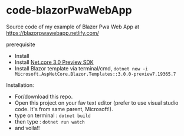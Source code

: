 # code-blazorPwaWebApp
Source code of my example of Blazer Pwa Web App at https://blazorpwawebapp.netlify.com/

prerequisite
- Install
- Install [Net.core 3.0 Preview SDK](https://dotnet.microsoft.com/download/dotnet-core/3.0)
- Install Blazor template via terminal/cmd,  ``dotnet new -i Microsoft.AspNetCore.Blazor.Templates::3.0.0-preview7.19365.7``

Installation:
- For/download this repo.
- Open this project on your fav text editor (prefer to use visual studio code. It's from same parent, Microsoft!).
- type on terminal : ``dotnet build``
- then type : ``dotnet run watch``
- and voila!!
